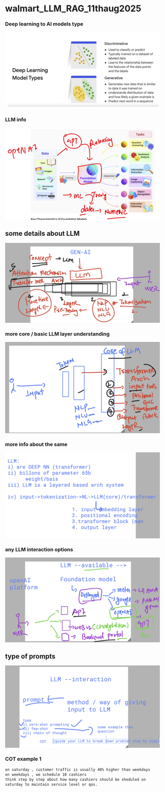 # walmart_LLM_RAG_11thaug2025

### Deep learning to AI models type 

<img src="dl1.png">

### LLM info 

<img src="llm1.png">

## some details about LLM 

<img src="llm2.png">

### more core / basic LLM layer understanding 

<img src="llm3.png">

### more info about the same 

<img src="llm4.png">

### any LLM interaction options 

<img src="llm5.png">


## type of prompts 

<img src="llm6.png">

### COT example 1 

```
on saturday , customer traffic is usually 40% higher than weekdays
on weekdays , we schedule 10 cashiers
think step by step about how many cashiers should be sheduled on saturday to maintain service level or qos.

```